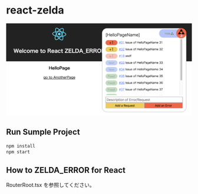 # react-zelda
![Sample Screen](./assets/readme-react.png)

## Run Sumple Project
```
npm install
npm start
```

## How to ZELDA_ERROR for React
RouterRoot.tsx を参照してください。  
